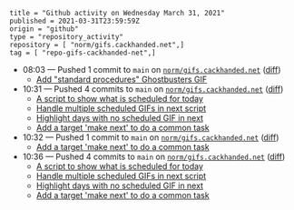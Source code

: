 ```
title = "Github activity on Wednesday March 31, 2021"
published = 2021-03-31T23:59:59Z
origin = "github"
type = "repository_activity"
repository = [ "norm/gifs.cackhanded.net",]
tag = [ "repo-gifs-cackhanded-net",]
```

* 08:03 — Pushed 1 commit to `main` on [`norm/gifs.cackhanded.net`](https://github.com/norm/gifs.cackhanded.net) ([diff](https://github.com/norm/gifs.cackhanded.net/compare/1c5bf75a6faa0244cd6cc003ec83d96c0ba98a98..f99f5fe8c0b3942b144bb8984b649897439b4d8e))
  * [Add "standard procedures" Ghostbusters GIF](https://github.com/norm/gifs.cackhanded.net/commit/f99f5fe8c0b3942b144bb8984b649897439b4d8e)
* 10:31 — Pushed 4 commits to `main` on [`norm/gifs.cackhanded.net`](https://github.com/norm/gifs.cackhanded.net) ([diff](https://github.com/norm/gifs.cackhanded.net/compare/f99f5fe8c0b3942b144bb8984b649897439b4d8e..211f87fc9205d58f9cb7b4cbafe6b591b9f2e886))
  * [A script to show what is scheduled for today](https://github.com/norm/gifs.cackhanded.net/commit/154acb1598366b8d471280820a4e4c9998453067)
  * [Handle multiple scheduled GIFs in next script](https://github.com/norm/gifs.cackhanded.net/commit/04576c16d81f791d8891588e2856d8d9392c7c6e)
  * [Highlight days with no scheduled GIF in next](https://github.com/norm/gifs.cackhanded.net/commit/def667f29c010a3e95140f7b5f5e260def44bcfc)
  * [Add a target 'make next' to do a common task](https://github.com/norm/gifs.cackhanded.net/commit/211f87fc9205d58f9cb7b4cbafe6b591b9f2e886)
* 10:32 — Pushed 1 commit to `main` on [`norm/gifs.cackhanded.net`](https://github.com/norm/gifs.cackhanded.net) ([diff](https://github.com/norm/gifs.cackhanded.net/compare/211f87fc9205d58f9cb7b4cbafe6b591b9f2e886..5ed18b2d8ea768bf38e26e8fcd3406e830c0553d))
  * [Add a target 'make next' to do a common task](https://github.com/norm/gifs.cackhanded.net/commit/5ed18b2d8ea768bf38e26e8fcd3406e830c0553d)
* 10:36 — Pushed 4 commits to `main` on [`norm/gifs.cackhanded.net`](https://github.com/norm/gifs.cackhanded.net) ([diff](https://github.com/norm/gifs.cackhanded.net/compare/5ed18b2d8ea768bf38e26e8fcd3406e830c0553d..6ea13c7876cd98be21557a4e7a5aa3fffe6a5cd1))
  * [A script to show what is scheduled for today](https://github.com/norm/gifs.cackhanded.net/commit/bc05fd1c27a27a088aa4ba39f5782ebc01a47a6d)
  * [Handle multiple scheduled GIFs in next script](https://github.com/norm/gifs.cackhanded.net/commit/84bde8b258af4d948c7838ac19c22ce33efb6517)
  * [Highlight days with no scheduled GIF in next](https://github.com/norm/gifs.cackhanded.net/commit/ba495cd3a8c23ea6cb4d794d1b3421f0b79f9dd9)
  * [Add a target 'make next' to do a common task](https://github.com/norm/gifs.cackhanded.net/commit/6ea13c7876cd98be21557a4e7a5aa3fffe6a5cd1)
